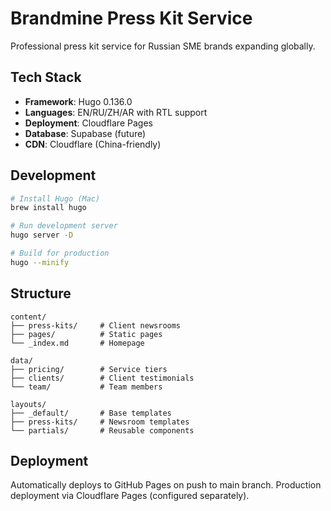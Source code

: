 # Brandmine Press Kit Service

Professional press kit service for Russian SME brands expanding globally.

## Tech Stack
- **Framework**: Hugo 0.136.0
- **Languages**: EN/RU/ZH/AR with RTL support
- **Deployment**: Cloudflare Pages
- **Database**: Supabase (future)
- **CDN**: Cloudflare (China-friendly)

## Development

```bash
# Install Hugo (Mac)
brew install hugo

# Run development server
hugo server -D

# Build for production
hugo --minify
```

## Structure
```
content/
├── press-kits/     # Client newsrooms
├── pages/          # Static pages
└── _index.md       # Homepage

data/
├── pricing/        # Service tiers
├── clients/        # Client testimonials
└── team/           # Team members

layouts/
├── _default/       # Base templates
├── press-kits/     # Newsroom templates
└── partials/       # Reusable components
```

## Deployment

Automatically deploys to GitHub Pages on push to main branch.
Production deployment via Cloudflare Pages (configured separately).

